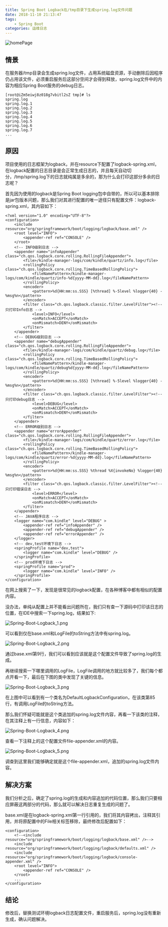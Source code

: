 ```yaml
---
title: Spring Boot Logback在/tmp目录下生成spring.log文件问题
date: 2018-11-10 21:13:47
tags:
    - Spring Boot
categories: 运维日志
---
```

![homePage](/upload/homePage/20181110231002.jpg)
<!--more-->

## 情景
在服务器/tmp目录会生成spring.log文件，占用系统磁盘资源，手动删除后因程序仍占用该文件，必须重启服务后这部分空间才会得到释放，spring.log文件中的内容为相应Spring Boot服务的debug日志。

```
[root@iZm5eiwj8z018g7vbitl2sZ tmp]# ls
spring.log
spring.log.1
spring.log.2
spring.log.3
spring.log.4
spring.log.5
spring.log.6
spring.log.7
...
```

## 原因
项目使用的日志框架为logback，并在resource下配置了logback-spring.xml，在logback配置的日志目录是会正常生成日志的，并且每天自动切分，/tmp/spring.log下的日志就纯属是多余的，那为什么会打印这部分多余的日志呢？

首先因为使用的logback是Spring Boot logging包中自带的，所以可以基本排除是jar包版本问题，那么我们对其进行配置的唯一途径只有配置文件：logback-spring.xml，其内容如下：

```
<?xml version="1.0" encoding="UTF-8"?>
<configuration>
	<include resource="org/springframework/boot/logging/logback/base.xml" />
	<root level="INFO">
		<appender-ref ref="CONSOLE" />
	</root>
	<!-- INFO级别日志 -->
	<appender name="infoAppender" class="ch.qos.logback.core.rolling.RollingFileAppender">
	    <file>/kindle-manager-logs/com/kindle/quartz/info.log</file>
	    <rollingPolicy class="ch.qos.logback.core.rolling.TimeBasedRollingPolicy">  
	        <fileNamePattern>/kindle-manager-logs/com/kindle/quartz/info-%d{yyyy-MM-dd}.log</fileNamePattern>
	    </rollingPolicy>  
	    <encoder>  
	        <pattern>%d{HH:mm:ss.SSS} [%thread] %-5level %logger{40} - %msg%n</pattern>  
	    </encoder>
	    <filter class="ch.qos.logback.classic.filter.LevelFilter"><!-- 只打印Info日志 -->  
            <level>INFO</level>  
            <onMatch>ACCEPT</onMatch>  
            <onMismatch>DENY</onMismatch>  
        </filter>
	</appender>
	<!-- DEBUG级别日志 -->
	<appender name="debugAppender" class="ch.qos.logback.core.rolling.RollingFileAppender">  
	    <file>/kindle-manager-logs/com/kindle/quartz/debug.log</file>
	    <rollingPolicy class="ch.qos.logback.core.rolling.TimeBasedRollingPolicy">  
	        <fileNamePattern>/kindle-manager-logs/com/kindle/quartz/debug%d{yyyy-MM-dd}.log</fileNamePattern>
	    </rollingPolicy>  
	    <encoder>  
	        <pattern>%d{HH:mm:ss.SSS} [%thread] %-5level %logger{40} - %msg%n</pattern>  
	    </encoder>
	    <filter class="ch.qos.logback.classic.filter.LevelFilter"><!-- 只打印debug日志 -->  
            <level>DEBUG</level>  
            <onMatch>ACCEPT</onMatch>  
            <onMismatch>DENY</onMismatch>  
        </filter>
	</appender>
	<!-- ERROR级别日志 -->
	<appender name="errorAppender" class="ch.qos.logback.core.rolling.RollingFileAppender">  
        <file>/kindle-manager-logs/com/kindle/quartz/error.log</file>
        <rollingPolicy class="ch.qos.logback.core.rolling.TimeBasedRollingPolicy">  
            <fileNamePattern>/kindle-manager-logs/com/kindle/quartz/error-%d{yyyy-MM-dd}.log</fileNamePattern>
        </rollingPolicy>  
        <encoder>  
            <pattern>%d{HH:mm:ss.SSS} %thread %X{invokeNo} %logger{40} %msg%n</pattern>  
        </encoder>  
        <filter class="ch.qos.logback.classic.filter.LevelFilter"><!-- 只打印错误日志 -->  
            <level>ERROR</level>  
            <onMatch>ACCEPT</onMatch>  
            <onMismatch>DENY</onMismatch>  
        </filter>
    </appender>
    <!-- JAVA程序日志 -->
	<logger name="com.kindle" level="DEBUG" >
		<appender-ref ref="infoAppender" />
		<appender-ref ref="debugAppender" />
		<appender-ref ref="errorAppender" />
	</logger>
	<!-- dev,test环境下日志 -->
	<springProfile name="dev,test">
		<logger name="com.kindle" level="DEBUG" />
	</springProfile>
	<!-- prod环境下日志 -->
	<springProfile name="prod">
		<logger name="com.kindle" level="INFO" />
	</springProfile>
</configuration>
```

在网上搜索了一下，发现是很常见的logback配置，在各种博客中都有相似的配置内容。

没办法，单纯从配置上并不能看出问题所在，我们只有查一下源码中打印该日志的位置，在IDE中搜索一下spring.log，结果如下:

![Spring-Boot-Logback_1.png](/upload/Spring-Boot-Logback/Spring-Boot-Logback_1.png)

可以看到仅在base.xml和LogFile的toString方法中有spring.log。

![Spring-Boot-Logback_2.png](/upload/Spring-Boot-Logback/Spring-Boot-Logback_2.png)

通过base.xml第9行，我们可以看到应该就是这个配置文件导致了spring.log的生成。

再继续搜索一下哪里调用的LogFile，LogFile调用的地方就比较多了，我们每个都点开看一下，最后在下图的类中发现了关键的信息。

![Spring-Boot-Logback_3.png](/upload/Spring-Boot-Logback/Spring-Boot-Logback_3.png)

在上图中可以看到有一个类名为DefaultLogbackConfiguration，在该类第85行，有调用LogFile的toString方法。

那么我们怀疑可能就是这个类追加的spring.log文件内容，再看一下该类的注释，在其注释上有一行信息，内容如下：

![Spring-Boot-Logback_4.png](/upload/Spring-Boot-Logback/Spring-Boot-Logback_4.png)

查看一下注释上的这个配置文件file-appender.xml的内容。

![Spring-Boot-Logback_5.png](/upload/Spring-Boot-Logback/Spring-Boot-Logback_5.png)

调查到这里我们能够确定就是这个file-appender.xml，追加的spring.log文件内容。

## 解决方案
我们分析之后，确定了spring.log的生成和内容追加的代码位置，那么我们只要相应屏蔽这两部分的代码，那么就可以解决日志重复生成的问题了。

base.xml是在logback-spring.xml第一行引用的，我们将其内容拷出，注释其引用，并将原配置中的File相关标签移除，最终修改后配置如下：

```
<configuration>
	<!--<include resource="org/springframework/boot/logging/logback/base.xml" />-->
	<include resource="org/springframework/boot/logging/logback/defaults.xml" />
	<include resource="org/springframework/boot/logging/logback/console-appender.xml" />
	<root level="INFO">
		<appender-ref ref="CONSOLE" />
	</root>
	...
</configuration>	
```

## 结论
修改后，替换测试环境logback日志配置文件，重启服务后，spring.log没有重新生成，确认问题解决。




